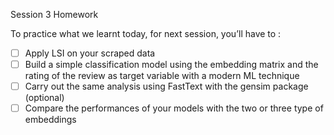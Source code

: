 Session 3 Homework

To practice what we learnt today, for next session, you’ll have to :

- [ ] Apply LSI on your scraped data
- [ ] Build a simple classification model using the embedding matrix and the rating of the review as target variable with a modern ML technique
- [ ] Carry out the same analysis using FastText with the gensim package (optional)
- [ ] Compare the performances of your models with the two or three type of embeddings
